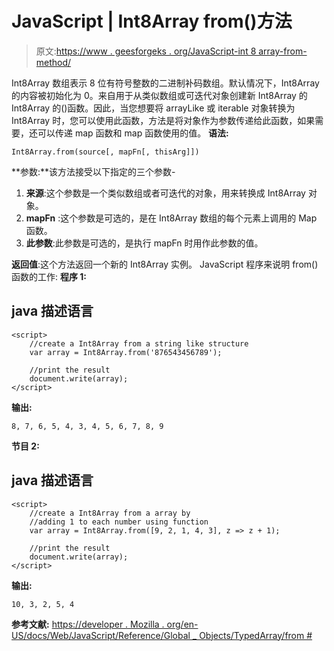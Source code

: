 # JavaScript | Int8Array from()方法

> 原文:[https://www . geesforgeks . org/JavaScript-int 8 array-from-method/](https://www.geeksforgeeks.org/javascript-int8array-from-method/)

Int8Array 数组表示 8 位有符号整数的二进制补码数组。默认情况下，Int8Array 的内容被初始化为 0。来自用于从类似数组或可迭代对象创建新 Int8Array 的 Int8Array 的()函数。因此，当您想要将 arrayLike 或 iterable 对象转换为 Int8Array 时，您可以使用此函数，方法是将对象作为参数传递给此函数，如果需要，还可以传递 map 函数和 map 函数使用的值。
**语法:**

```
Int8Array.from(source[, mapFn[, thisArg]])
```

**参数:**该方法接受以下指定的三个参数-

1.  **来源**:这个参数是一个类似数组或者可迭代的对象，用来转换成 Int8Array 对象。
2.  **mapFn** :这个参数是可选的，是在 Int8Array 数组的每个元素上调用的 Map 函数。
3.  **此参数**:此参数是可选的，是执行 mapFn 时用作此参数的值。

**返回值**:这个方法返回一个新的 Int8Array 实例。
JavaScript 程序来说明 from()函数的工作:
**程序 1:**

## java 描述语言

```
<script>
    //create a Int8Array from a string like structure
    var array = Int8Array.from('876543456789');

    //print the result
    document.write(array);
</script>
```

**输出:**

```
8, 7, 6, 5, 4, 3, 4, 5, 6, 7, 8, 9
```

**节目 2:**

## java 描述语言

```
<script>
    //create a Int8Array from a array by
    //adding 1 to each number using function
    var array = Int8Array.from([9, 2, 1, 4, 3], z => z + 1);

    //print the result
    document.write(array);
</script>
```

**输出:**

```
10, 3, 2, 5, 4
```

**参考文献:**
[https://developer . Mozilla . org/en-US/docs/Web/JavaScript/Reference/Global _ Objects/TypedArray/from #](https://developer.mozilla.org/en-US/docs/Web/JavaScript/Reference/Global_Objects/TypedArray/from#)